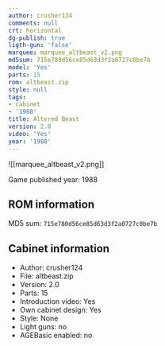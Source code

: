 ```yaml
---
author: crusher124
comments: null
crt: horizontal
dg-publish: true
ligth-gun: 'false'
marquee: marquee_altbeast_v2.png
md5sum: 715e780d56ce85d63d3f2a0727c0be7b
model: 'Yes'
parts: 15
rom: altbeast.zip
style: null
tags:
- cabinet
- '1988'
title: Altered Beast
version: 2.0
video: 'Yes'
year: '1988'
---
```


![[marquee_altbeast_v2.png]]

Game published year: 1988

## ROM information

MD5 sum: `715e780d56ce85d63d3f2a0727c0be7b` 

## Cabinet information

- Author: crusher124
- File: altbeast.zip
- Version: 2.0
- Parts: 15
- Introduction video: Yes
- Own cabinet design: Yes
- Style: None
- Light guns: no
- AGEBasic enabled: no

